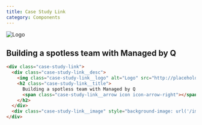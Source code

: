 ```yaml
---
title: Case Study Link
category: Components
---
```


<div class="case-study-link">
  <div class="case-study-link__desc">
    <img class="case-study-link__logo" alt="Logo" src="http://placehold.it/50x50" />
    <h2 class="case-study-link__title">
      Building a spotless team with Managed by Q
      <span class="case-study-link__arrow icon icon-arrow-right"></span>
    </h2>
  </div>
  <div class="case-study-link__image" style="background-image: url('/images/case-study-link-example.png');"></div>
</div>

```html
<div class="case-study-link">
  <div class="case-study-link__desc">
    <img class="case-study-link__logo" alt="Logo" src="http://placehold.it/50x50" />
    <h2 class="case-study-link__title">
      Building a spotless team with Managed by Q
      <span class="case-study-link__arrow icon icon-arrow-right"></span>
    </h2>
  </div>
  <div class="case-study-link__image" style="background-image: url('/images/case-study-link-example.png');"></div>
</div>
```
